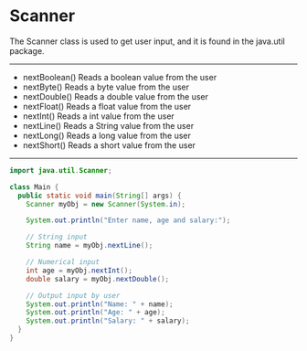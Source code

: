 # Scanner

The Scanner class is used to get user input, and it is found in the java.util package.

-----------------

-  nextBoolean() 	  Reads a boolean value from the user
-  nextByte() 	    Reads a byte value from the user
-  nextDouble() 	  Reads a double value from the user
-  nextFloat() 	    Reads a float value from the user
-  nextInt() 	      Reads a int value from the user
-  nextLine() 	    Reads a String value from the user
-  nextLong() 	    Reads a long value from the user
-  nextShort() 	    Reads a short value from the user

----------------

```java
import java.util.Scanner;

class Main {
  public static void main(String[] args) {
    Scanner myObj = new Scanner(System.in);

    System.out.println("Enter name, age and salary:");

    // String input
    String name = myObj.nextLine();

    // Numerical input
    int age = myObj.nextInt();
    double salary = myObj.nextDouble();

    // Output input by user
    System.out.println("Name: " + name);
    System.out.println("Age: " + age);
    System.out.println("Salary: " + salary);
  }
}
```
